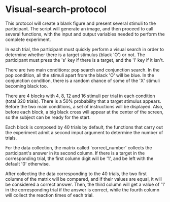 # Visual-search-protocol

This protocol will create a blank figure and present several stimuli
to the participant. The script will generate an image, and then proceed
to call several functions, with the input and
output variables needed to perform the complete experiment.

In each trial, the participant must quickly perform a visual search
in order to determine whether there is a target stimulus (black 'O')
or not. The participant must press the 's' key if there is a target,
and the 'l' key if it isn't.

There are two main conditions: pop search and conjunction search.
In the pop condition, all the stimuli apart from the black 'O' will 
be blue. In the conjunction condition, there is a random chance
of some of the 'X' stimuli becoming black too.

There are  4 blocks with 4, 8, 12 and 16 stimuli per trial in each 
condition (total 320 trials). There is a 50% probability that a target 
stimulus appears. Before the two main conditions, a set of instructions
will be displayed. Also, before each block, a big black cross will appear
at the center of the screen, so the subject can be ready for the start.

Each block is composed by 40 trials by default, the functions that carry
out the experiment admit a second imput argument to determine the number of
trials. 

For the data collection, the matrix called 'correct_number' collects the participant's
answer in its second column. If there is a target in the corresponding trial, the 
first column digit will be '1', and be left with the default '0' otherwise.

After collecting the data corresponding to the 40 trials, the two first 
columns of the matrix will be compared, and if their values are equal, it will
be considered a correct answer. Then, the third column will get a value of '1' 
in the corresponding trial if the answer is correct, while the fourth column 
will collect the reaction times of each trial.
